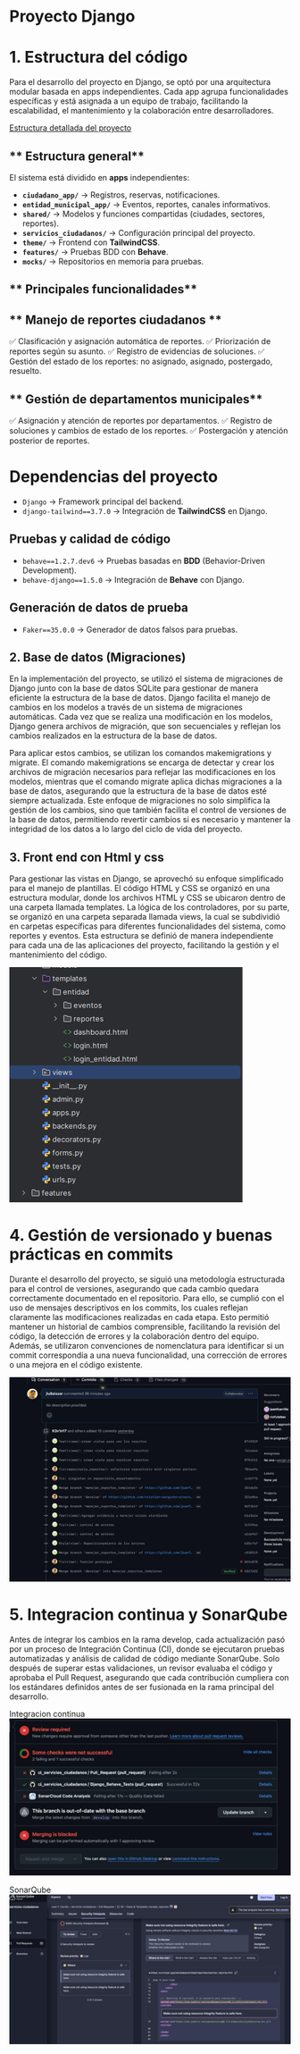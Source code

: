 # Proyecto Django 

# 1.  Estructura del código 
Para el desarrollo del proyecto en Django, se optó por una arquitectura modular basada en apps independientes. Cada app agrupa funcionalidades específicas y está asignada a un equipo de trabajo, facilitando la escalabilidad, el mantenimiento y la colaboración entre desarrolladores.

[Estructura detallada del proyecto](anexos.md#estructura-del-proyecto)

##  ** Estructura general**
El sistema está dividido en **apps** independientes:

- **`ciudadano_app/`** → Registros, reservas, notificaciones.
- **`entidad_municipal_app/`** → Eventos, reportes, canales informativos.
- **`shared/`** → Modelos y funciones compartidas (ciudades, sectores, reportes).
- **`servicios_ciudadanos/`** → Configuración principal del proyecto.
- **`theme/`** → Frontend con **TailwindCSS**.
- **`features/`** → Pruebas BDD con **Behave**.
- **`mocks/`** → Repositorios en memoria para pruebas.


##  ** Principales funcionalidades**

## ** Manejo de reportes ciudadanos **
✅ Clasificación y asignación automática de reportes.
✅ Priorización de reportes según su asunto.
✅ Registro de evidencias de soluciones.
✅ Gestión del estado de los reportes: no asignado, asignado, postergado, resuelto.

## ** Gestión de departamentos municipales**
✅ Asignación y atención de reportes por departamentos.
✅ Registro de soluciones y cambios de estado de los reportes.
✅ Postergación y atención posterior de reportes.


# Dependencias del proyecto 
- `Django` → Framework principal del backend.  
- `django-tailwind==3.7.0` → Integración de **TailwindCSS** en Django.    
   
##  Pruebas y calidad de código
- `behave==1.2.7.dev6` → Pruebas basadas en **BDD** (Behavior-Driven Development).  
- `behave-django==1.5.0` → Integración de **Behave** con Django.  

##  Generación de datos de prueba
- `Faker==35.0.0` → Generador de datos falsos para pruebas. 


## 2. Base de datos (Migraciones)

En la implementación del proyecto, se utilizó el sistema de migraciones de Django junto con la base de datos SQLite para gestionar de manera eficiente la estructura de la base de datos. Django facilita el manejo de cambios en los modelos a través de un sistema de migraciones automáticas. Cada vez que se realiza una modificación en los modelos, Django genera archivos de migración, que son secuenciales y reflejan los cambios realizados en la estructura de la base de datos.

Para aplicar estos cambios, se utilizan los comandos makemigrations y migrate. El comando makemigrations se encarga de detectar y crear los archivos de migración necesarios para reflejar las modificaciones en los modelos, mientras que el comando migrate aplica dichas migraciones a la base de datos, asegurando que la estructura de la base de datos esté siempre actualizada. Este enfoque de migraciones no solo simplifica la gestión de los cambios, sino que también facilita el control de versiones de la base de datos, permitiendo revertir cambios si es necesario y mantener la integridad de los datos a lo largo del ciclo de vida del proyecto.


## 3.  Front end con Html y css

Para gestionar las vistas en Django, se aprovechó su enfoque simplificado para el manejo de plantillas. El código HTML y CSS se organizó en una estructura modular, donde los archivos HTML y CSS se ubicaron dentro de una carpeta llamada templates. La lógica de los controladores, por su parte, se organizó en una carpeta separada llamada views, la cual se subdividió en carpetas específicas para diferentes funcionalidades del sistema, como reportes y eventos. Esta estructura se definió de manera independiente para cada una de las aplicaciones del proyecto, facilitando la gestión y el mantenimiento del código.

![alt text](image.png)



# 4. Gestión de versionado y buenas prácticas en commits

Durante el desarrollo del proyecto, se siguió una metodología estructurada para el control de versiones, asegurando que cada cambio quedara correctamente documentado en el repositorio. Para ello, se cumplió con el uso de mensajes descriptivos en los commits, los cuales reflejan claramente las modificaciones realizadas en cada etapa. Esto permitió mantener un historial de cambios comprensible, facilitando la revisión del código, la detección de errores y la colaboración dentro del equipo. Además, se utilizaron convenciones de nomenclatura para identificar si un commit correspondía a una nueva funcionalidad, una corrección de errores o una mejora en el código existente.

![alt text](image-1.png)


# 5. Integracion continua y SonarQube
Antes de integrar los cambios en la rama develop, cada actualización pasó por un proceso de Integración Continua (CI), donde se ejecutaron pruebas automatizadas y análisis de calidad de código mediante SonarQube. Solo después de superar estas validaciones, un revisor evaluaba el código y aprobaba el Pull Request, asegurando que cada contribución cumpliera con los estándares definidos antes de ser fusionada en la rama principal del desarrollo.

Integracion continua 
![alt text](image-2.png)


SonarQube
![alt text](image-3.png)